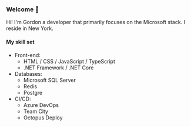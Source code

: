### Welcome 👋
Hi! I'm Gordon a developer that primarily focuses on the Microsoft stack. I reside in New York.

#### My skill set
- Front-end: 
  - HTML / CSS / JavaScript / TypeScript
  - .NET Framework / .NET Core
- Databases:
  - Microsoft SQL Server
  - Redis
  - Postgre  
- CI/CD: 
  - Azure DevOps
  - Team City
  - Octopus Deploy 

<!--
**tekguy/tekguy** is a ✨ _special_ ✨ repository because its `README.md` (this file) appears on your GitHub profile.

Here are some ideas to get you started:

- 🔭 I’m currently working on ...
- 🌱 I’m currently learning ...
- 👯 I’m looking to collaborate on ...
- 🤔 I’m looking for help with ...
- 💬 Ask me about ...
- 📫 How to reach me: ...
- 😄 Pronouns: ...
- ⚡ Fun fact: ...
-->
